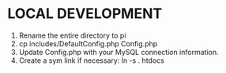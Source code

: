 # LOCAL DEVELOPMENT #

1. Rename the entire directory to pi
2. cp includes/DefaultConfig.php Config.php
3. Update Config.php with your MySQL connection information.
4. Create a sym link if necessary: ln -s . htdocs